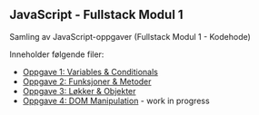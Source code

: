 ## JavaScript - Fullstack Modul 1
Samling av JavaScript-oppgaver (Fullstack Modul 1 - Kodehode)

Inneholder følgende filer:
* [Oppgave 1: Variables & Conditionals](https://github.com/vildesv/JavaScript-FSM1/tree/main/1-variablesAndConditionals)
* [Oppgave 2: Funksjoner & Metoder](https://github.com/vildesv/JavaScript-FSM1/tree/main/2-funksjonerOgMetoder)
* [Oppgave 3: Løkker & Objekter](https://github.com/vildesv/JavaScript-FSM1/tree/main/3-l%C3%B8kkerOgObjekter)
* [Oppgave 4: DOM Manipulation]() - work in progress
